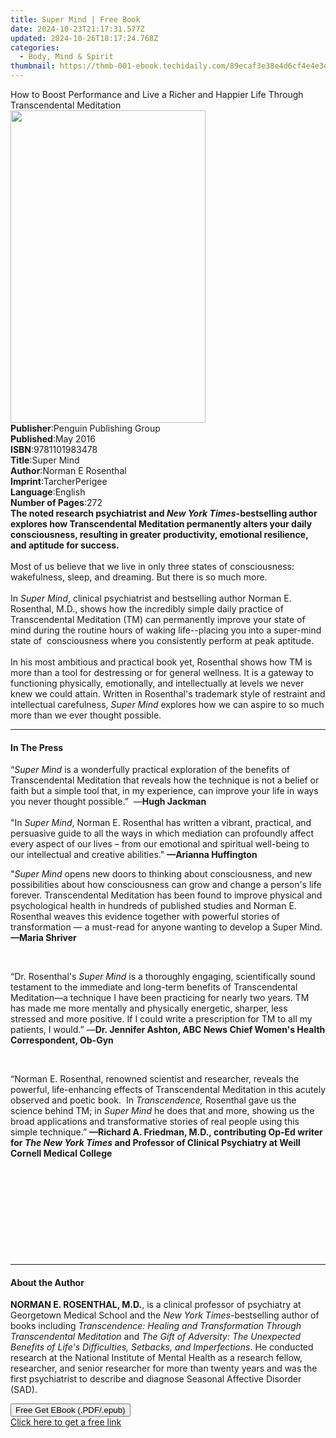```yaml
---
title: Super Mind | Free Book
date: 2024-10-23T21:17:31.577Z
updated: 2024-10-26T18:17:24.768Z
categories:
  - Body, Mind & Spirit
thumbnail: https://thmb-001-ebook.techidaily.com/89ecaf3e38e4d6cf4e4e3dabc3d8b1466a454c1e4c49b13f2b3b44f30c349c71.jpg
---
```

<main id="book-container">
  <div class="flex flex-col">
    <div class="book-brief flex-1 py-6 px-4 sm:p-6 md:py-10 md:px-8">
      <!-- brief-->
      <div class="book-brief-main">
        How to Boost Performance and Live a Richer and Happier Life Through
        Transcendental Meditation
      </div>
    </div>
    <div
      class="book-meta-info flex-1 grid gap-4 col-start-1 col-end-3 row-start-1 sm:mb-6 sm:grid-cols-4 lg:gap-6 lg:col-start-2 lg:row-end-6 lg:row-span-6 lg:mb-0"
    >
      <div
        class="book-meta-info-left place-content-center mt-4 p-4 text-sm leading-6 col-start-2 col-span-2 dark:text-slate-400"
      >
        <img
          class="w-full h-500 object-cover rounded-lg sm:h-255 sm:col-span-2 lg:col-span-full"
          src="https://img-001-ebook.techidaily.com/175596586b89fd1f6b4ca1830b11cb38de231df4f7282438bc5d00dff42d5a9e.jpg"
          alt=""
          width="312"
          height="500"
        />
      </div>
      <div
        class="book-meta-info-right mt-2 col-start-1 row-start-2 col-span-3 self-center"
      >
        <!-- meta data  -->
        <div class="flex flex-col px-4 md:px-8">
          <div class="flex-1">
            <strong>Publisher</strong>:<span class="px-2"
              >Penguin Publishing Group</span
            >
          </div>
          <div class="flex-1">
            <strong>Published</strong>:<span class="px-2">May 2016</span>
          </div>
          <div class="flex-1">
            <strong>ISBN</strong>:<span class="px-2">9781101983478</span>
          </div>
          <div class="flex-1">
            <strong>Title</strong>:<span class="px-2">Super Mind</span>
          </div>
          <div class="flex-1">
            <strong>Author</strong>:<span class="px-2">Norman E Rosenthal</span>
          </div>
          <div class="flex-1">
            <strong>Imprint</strong>:<span class="px-2">TarcherPerigee</span>
          </div>
          <div class="flex-1">
            <strong>Language</strong>:<span class="px-2">English</span>
          </div>
          <div class="flex-1">
            <strong>Number of Pages</strong>:<span class="px-2">272</span>
          </div>
        </div>
      </div>
    </div>
    <div class="book-description flex-1 py-6 px-4 sm:p-6 md:py-10 md:px-8">
      <div class="book-description-main">
        <div accordion-content="" id="description">
          <b
            >The noted research psychiatrist and
            <i>New York Times</i>-bestselling author explores how Transcendental
            Meditation permanently alters your daily consciousness, resulting in
            greater productivity, emotional resilience, and aptitude for
            success.</b
          ><br /><br />Most of us believe that we live in only three states of
          consciousness: wakefulness, sleep, and dreaming. But there is so much
          more. <br /><br />In <i>Super Mind</i>, clinical psychiatrist and
          bestselling author Norman E. Rosenthal, M.D., shows how the incredibly
          simple daily practice of Transcendental Meditation (TM) can
          permanently improve your state of mind during the routine hours of
          waking life--placing you into a super-mind state of&nbsp;
          consciousness where you consistently perform at peak aptitude.
          <br /><br />In his most ambitious and practical book yet, Rosenthal
          shows how TM is more than a tool for destressing or for general
          wellness. It is a gateway to functioning physically, emotionally, and
          intellectually at levels we never knew we could attain. Written in
          Rosenthal's trademark style of restraint and intellectual
          carefulness,<i> Super Mind </i>explores how we can aspire to so much
          more than we ever thought possible.
        </div>
        <div class="accordion-fader"></div>
      </div>
    </div>
    <div class="book-excerpts flex-1 py-6 px-4 sm:p-6 md:py-10 md:px-8">
      <!-- excerpts-->
      <div class="book-excerpts-main">
        <hr />
        <h4 class="placeholder placeholder-heading">
          <span>In The Press</span>
        </h4>
        <p>
          “<i>Super Mind</i> is a wonderfully practical exploration of the
          benefits of Transcendental Meditation that reveals how the technique
          is not a belief or faith but a simple tool that, in my experience, can
          improve your life in ways you never thought possible.”&nbsp; —<b
            >Hugh Jackman <br /></b
          ><br />"In <i>Super Mind</i>, Norman E. Rosenthal has written a
          vibrant, practical, and persuasive guide to all the ways in which
          mediation can profoundly affect every aspect of our lives – from our
          emotional and spiritual well-being to our intellectual and creative
          abilities." <b>—Arianna Huffington </b>
        </p>
        <p>
          "<i>Super Mind</i>&nbsp;opens new doors to thinking about
          consciousness, and new possibilities about how consciousness can grow
          and change a person's life forever. Transcendental Meditation has been
          found to improve physical and psychological health in hundreds of
          published studies and Norman E. Rosenthal weaves this evidence
          together with powerful stories of transformation — a must-read for
          anyone wanting to develop a Super Mind. <b>—Maria Shriver</b>
        </p>
        <p>&nbsp;</p>
        <p>
          “Dr. Rosenthal's <i>Super Mind</i> is a thoroughly engaging,
          scientifically sound testament to the immediate and long-term benefits
          of Transcendental Meditation—a technique I have been practicing for
          nearly two years. TM has made me more mentally and physically
          energetic, sharper, less stressed and more positive. If I could write
          a prescription for TM to all my patients, I would.” —<b
            >Dr. Jennifer Ashton, ABC News Chief Women's Health Correspondent,
            Ob-Gyn</b
          >
        </p>
        <p>&nbsp;</p>
        <p>
          “Norman E. Rosenthal, renowned scientist and researcher, reveals the
          powerful, life-enhancing effects of Transcendental Meditation in this
          acutely observed and poetic book.&nbsp; In
          <i>Transcendence,</i> Rosenthal gave us the science behind TM; in
          <i>Super Mind</i> he does that and more, showing us the broad
          applications and transformative stories of real people using this
          simple technique.”
          <b
            >—Richard A. Friedman, M.D., contributing Op-Ed writer for
            <i>The</i> <i>New York Times</i> and Professor of Clinical
            Psychiatry at Weill Cornell Medical College</b
          >
        </p>
        &nbsp;
        <p>&nbsp;</p>
        <p>&nbsp;</p>
        <p>&nbsp;</p>
        <b>&nbsp;</b>
        <p></p>
      </div>
    </div>
    <div class="book-about-author flex-1 py-6 px-4 sm:p-6 md:py-10 md:px-8">
      <!-- about author-->
      <div class="book-main-author-main">
        <hr />
        <h4 class="placeholder placeholder-heading">
          <span>About the Author</span>
        </h4>
        <p>
          <b>NORMAN E. ROSENTHAL, M.D.</b>, is a clinical professor of
          psychiatry at Georgetown Medical School and the
          <i>New York Times</i>-bestselling author of books including
          <i
            >Transcendence: Healing and Transformation Through Transcendental
            Meditation</i
          >
          and
          <i
            >The Gift of Adversity: The Unexpected Benefits of Life's
            Difficulties, Setbacks, and Imperfections</i
          >. He conducted research at the National Institute of Mental Health as
          a research fellow, researcher, and senior researcher for more than
          twenty years and was the first psychiatrist to describe and diagnose
          Seasonal Affective Disorder (SAD).
        </p>
      </div>
    </div>
    <div class="book-free-get flex-1 py-6 px-4 sm:p-6 md:py-10 md:px-8">
      <button
        id="btn-free-get"
        class="bg-blue-500 hover:bg-blue-700 text-white font-bold py-2 px-4 rounded"
      >
        Free Get EBook (.PDF/.epub)
      </button>
      <div id="countdown-display" class="px-2 text-lg mt-2"></div>
      <a
        id="free-link"
        class="hidden bg-blue-500 hover:bg-blue-700 text-white font-bold py-2 px-4 rounded"
        href="https://www.ebooks.com/en-us/book/2510388/super-mind/norman-e-rosenthal/"
        target="_blank"
        >Click here to get a free link</a
      >
    </div>
    <script>
      let countdownTime = 0;
      let countdownInterval = null;
      document
        .getElementById('btn-free-get')
        .addEventListener('click', startCountdown);
      function startCountdown() {
        countdownTime = new Date().getTime() + 60000 * 3;
        countdownInterval = setInterval(updateCountdown, 1000);
        document.getElementById('btn-free-get').disabled = true;
        document
          .getElementById('btn-free-get')
          .classList.add('bg-gray-500', 'cursor-not-allowed');
      }
      function updateCountdown() {
        let currentTime = new Date().getTime();
        let timeLeft = countdownTime - currentTime;
        let secondsLeft = Math.floor(timeLeft / 1000);
        document.getElementById('countdown-display').innerHTML =
          `Remaining time: ${secondsLeft} seconds.`;
        if (secondsLeft <= 0) {
          clearInterval(countdownInterval);
          document.getElementById('btn-free-get').classList.add('hidden');
          document.getElementById('free-link').classList.remove('hidden');
          document.getElementById('countdown-display').innerHTML = '';
        }
      }
    </script>
  </div>
</main>

<ins class="adsbygoogle"
      style="display:block"
      data-ad-client="ca-pub-7571918770474297"
      data-ad-slot="8358498916"
      data-ad-format="auto"
      data-full-width-responsive="true"></ins>
    